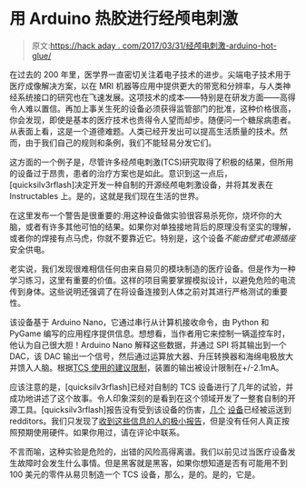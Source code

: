 # 用 Arduino 热胶进行经颅电刺激

> 原文:[https://hack aday . com/2017/03/31/经颅电刺激-arduino-hot-glue/](https://hackaday.com/2017/03/31/transcranial-electrical-stimulation-with-arduino-hot-glue/)

在过去的 200 年里，医学界一直密切关注着电子技术的进步。尖端电子技术用于医疗成像解决方案，以在 MRI 机器等应用中提供更大的带宽和分辨率，与人类神经系统接口的研究也在飞速发展。这项技术的成本——特别是在研发方面——高得令人难以置信。再加上事关生死的设备必须获得监管部门的批准，这种价格很高，你会发现，即使是基本的医疗技术也贵得令人望而却步。随便问一个糖尿病患者。从表面上看，这是一个道德难题。人类已经开发出可以提高生活质量的技术。然而，由于我们自己的规则和条例，我们不能轻易分发它们。

这方面的一个例子是，尽管许多经颅电刺激(TCS)研究取得了积极的结果，但所用的设备过于昂贵，患者的治疗方案也是如此。意识到这一点后，[quicksilv3rflash]决定开发一种自制的开源经颅电刺激设备，并将其发表在 Instructables 上。是的，这就是我们现在生活的世界。

在这里发布一个警告是很重要的:用这种设备做实验很容易杀死你，烧坏你的大脑，或者有许多其他可怕的结果。如果你对单独接地背后的原理没有坚实的理解，或者你的焊接有点马虎，你就不要靠近它。特别是，这个设备*不能由壁式电源插座*安全供电。

老实说，我们发现很难相信任何由来自易贝的模块制造的医疗设备。但是作为一种学习练习，这里有重要的价值。这样的项目需要掌握模拟设计，以避免危险的电流传到身体。这些说明还强调了在将设备连接到人体之前对其进行严格测试的重要性。

该设备基于 Arduino Nano，它通过串行从计算机接收命令，由 Python 和 PyGame 编写的应用程序提供信息。想想看，当作者用它来控制一辆遥控车时，他认为自己很大胆！Arduino Nano 解释这些数据，并通过 SPI 将其输出到一个 DAC，该 DAC 输出一个信号，然后通过运算放大器、升压转换器和海绵电极放大并馈入人脑。根据[TCS 使用的建议限制](https://www.ncbi.nlm.nih.gov/pmc/articles/PMC2754807/)，装置的输出被设计限制在+/-2.1mA。

应该注意的是，[quicksilv3rflash]已经对自制的 TCS 设备进行了几年的试验，并成功地讲述了这个故事。令人印象深刻的是看到在这个领域开发了一整套自制的开源工具。[quicksilv3rflash]报告没有受到该设备的伤害，[几个](https://www.reddit.com/r/tDCS/comments/2delsm/giving_away_a_small_number_of_tdcs_devices/) [设备](https://www.reddit.com/r/tDCS/comments/54s14v/free_tdcs_devices_again/)已经被运送到 redditors。我们只发现了[收到这些信息的人的极小报告](https://www.reddit.com/r/tDCS/comments/2slaf2/i_received_the_device_i_ordered_from/)，但是没有任何人真正按照预期使用硬件。如果你用过，请在评论中联系。

不言而喻，这种实验是危险的，出错的风险高得离谱。我们以前见过当医疗设备发生故障时会发生什么事情。但是黑客就是黑客，如果你想知道是否有可能用不到 100 美元的零件从易贝制造一个 TCS 设备，那么，是的。是的，它是。